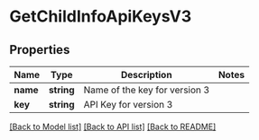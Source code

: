 # GetChildInfoApiKeysV3

## Properties
Name | Type | Description | Notes
------------ | ------------- | ------------- | -------------
**name** | **string** | Name of the key for version 3 | 
**key** | **string** | API Key for version 3 | 

[[Back to Model list]](../../README.md#documentation-for-models) [[Back to API list]](../../README.md#documentation-for-api-endpoints) [[Back to README]](../../README.md)


